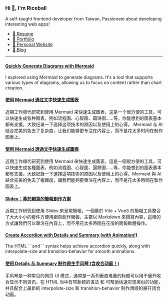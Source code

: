 <h3 >Hi 👋, I'm Riceball</h3>
<p>A self-taught frontend developer from Taiwan, Passionate about developing interesting web apps!</p>

- [📜 Resume](https://weweweb.pages.dev/en/resume/)
- [💼 Portfolio](https://weweweb.pages.dev/en/work/)
- [🏡 Personal Website](https://weweweb.pages.dev/en/)
- [📝 Blog](https://www.webdong.dev/en/)
---

<!--START_SECTION:feed-->
#### [Quickly Generate Diagrams with Mermaid](https:&#x2F;&#x2F;www.webdong.dev&#x2F;en&#x2F;post&#x2F;generate-diagram-using-mermaid&#x2F;) 
I explored using Mermaid to generate diagrams. It&#39;s a tool that supports various types of diagrams, allowing us to focus on content rather than chart creation.
#### [使用 Mermaid 通过文字快速生成图表](https:&#x2F;&#x2F;www.webdong.dev&#x2F;zh-cn&#x2F;post&#x2F;generate-diagram-using-mermaid&#x2F;) 
近期工作顺代研究到使用 Mermaid 来快速生成图表，这是一个很方便的工具，可以快速生成各种图表，例如流程图、心智图、圆饼图……等，你能想到的图表基本都有支援。大致纪录一下选择这项技术的原因以及使用上的心得。 Mermaid 与 AI 结合完美的免去了复杂度，让我们能够更专注在内容上，而不是花太多时间在制作图表上。
#### [使用 Mermaid 透過文字快速生成圖表](https:&#x2F;&#x2F;www.webdong.dev&#x2F;zh-tw&#x2F;post&#x2F;generate-diagram-using-mermaid&#x2F;) 
近期工作順代研究到使用 Mermaid 來快速生成圖表，這是一個很方便的工具，可以快速生成各種圖表，例如流程圖、心智圖、圓餅圖……等，你能想到的圖表基本都有支援。大致紀錄一下選擇這項技術的原因以及使用上的心得。Mermaid 與 AI 結合完美的免去了複雜度，讓我們能夠更專注在內容上，而不是花太多時間在製作圖表上。
#### [Slidev：基於網頁的簡報創作方案](https:&#x2F;&#x2F;www.webdong.dev&#x2F;zh-tw&#x2F;post&#x2F;slidev-build-presentation-with-markdown&#x2F;) 
近期工作研究到使用 Slidev 來呈現簡報，一個基於 Vite + Vue3 的簡報工具整合了大大小小的套件方便用網頁創作簡報，主要以 Markdown 來撰寫內容，這樣的方式讓我們可以專注在內容上，而不用花太多時間在花俏的簡報軟體操作。
#### [Create Accordion with Details and Summary (with Animation!)](https:&#x2F;&#x2F;www.webdong.dev&#x2F;en&#x2F;post&#x2F;build-a-native-accordion-using-html-details-and-summary&#x2F;) 
The HTML &#x60;&#x60; and &#x60;&#x60; syntax helps achieve accordion quickly, along with interpolate-size and transition-behavior for smooth animations.
#### [使用 Details 与 Summary 制作原生手风琴 (含收合动画！)](https:&#x2F;&#x2F;www.webdong.dev&#x2F;zh-cn&#x2F;post&#x2F;build-a-native-accordion-using-html-details-and-summary&#x2F;) 
手风琴是一种常见的网页 UI 模式，通常是一系列垂直堆叠的标题可以用于展开收合显示不同资讯，在 HTML 当中有项新颖的语法  和  可帮助快速实现类似的功能，并且配合上最新的 interpolate-size 和 transition-behavior 制作滑顺的展开闭合动画。
<!--END_SECTION:feed-->


